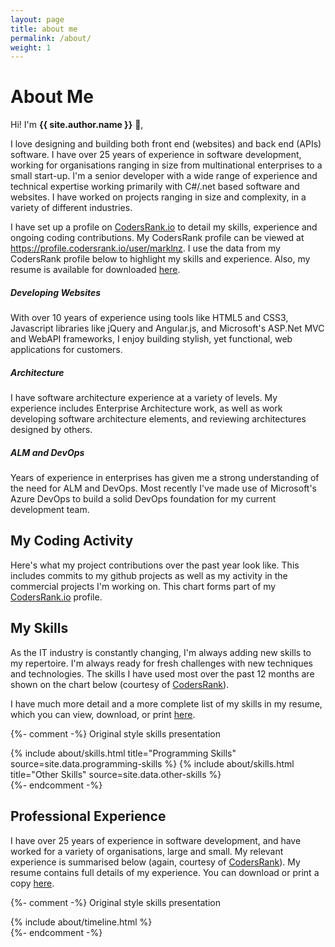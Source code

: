 ```yaml
---
layout: page
title: about me
permalink: /about/
weight: 1
---
```


<script src="https://unpkg.com/@codersrank/activity@0.9.14/codersrank-activity.min.js"></script>
<script src="https://unpkg.com/@codersrank/skills-chart@0.9.21/codersrank-skills-chart.min.js"></script>
<script src="https://unpkg.com/@codersrank/work-experience@0.9.8/codersrank-work-experience.min.js"></script>
<style>
    codersrank-work-experience {
        --date-font-size: 0;
    }
</style>

# **About Me**

Hi! I'm **{{ site.author.name }}** :wave:,<br>

I love designing and building both front end (websites) and back end (APIs) software. I have over 25 years of experience in software development, working for organisations ranging in size from multinational enterprises to a small start-up. I'm a senior developer with a wide range of experience and technical expertise working primarily with C#/.net based software and websites. I have worked on projects ranging in size and complexity, in a variety of different industries.

I have set up a profile on <a href="https://profile.codersrank.io/user/marklnz">CodersRank.io</a> to detail my skills, experience and ongoing coding contributions. My CodersRank profile can be viewed at <a href="https://profile.codersrank.io/user/marklnz">https://profile.codersrank.io/user/marklnz</a>. I use the data from my CodersRank profile below to highlight my skills and experience. Also, my resume is available for downloaded <a href="/resume.pdf">here</a>.

<div class="row">
    <div class="col-lg-4 text-center wow animated fadeIn" data-wow-delay=".15s">
        <div class="project card">
            <div class="card-body text-themed">
                <h5 class="card-title"> 
                    <i class="fab fa-html5"></i>
                    Developing Websites
                </h5>
                <p>With over 10 years of experience using tools like HTML5 and CSS3, Javascript libraries like jQuery and Angular.js, and Microsoft's ASP.Net MVC and WebAPI frameworks, I enjoy building stylish, yet functional, web applications for customers.</p>
            </div>
        </div>
    </div>
    <div class="col-lg-4 text-center wow animated fadeIn" data-wow-delay=".3s">
        <div class="project card">
            <div class="card-body text-themed">
                <h5 class="card-title"> 
                    <i class="fas fa-sitemap"></i>
                    Architecture
                </h5>
                <p>I have software architecture experience at a variety of levels. My experience includes Enterprise Architecture work, as well as work developing software architecture elements, and reviewing architectures designed by others.</p>
            </div>
        </div>
    </div>
    <div class="col-lg-4 text-center wow animated fadeIn" data-wow-delay=".45s">
        <div class="project card">
            <div class="card-body text-themed">
                <h5 class="card-title"> 
                    <i class="fas fa-users-cog"></i>
                    ALM and DevOps
                </h5>
                <p>Years of experience in enterprises has given me a strong understanding of the need for ALM and DevOps. Most recently I've made use of Microsoft's Azure DevOps to build a solid DevOps foundation for my current development team.</p>
            </div>
        </div>
    </div>
</div>

## My Coding Activity

Here's what my project contributions over the past year look like. This includes commits to my github projects as well as my activity in the commercial projects I'm working on. This chart forms part of my <a href="https://profile.codersrank.io/user/marklnz">CodersRank.io</a> profile.

<codersrank-activity username="marklnz" labels legend tooltip step="5" branding="false"></codersrank-activity>

## My Skills

As the IT industry is constantly changing, I'm always adding new skills to my repertoire. I'm always ready for fresh challenges with new techniques and technologies. The skills I have used most over the past 12 months are shown on the chart below (courtesy of <a href="https://profile.codersrank.io/user/marklnz">CodersRank</a>).

I have much more detail and a more complete list of my skills in my resume, which you can view, download, or print <a href="/resume.pdf">here</a>.

<codersrank-skills-chart username="marklnz" labels="true" legend="true" tooltip="true" skills="C#,Blazor,CSS,HTML,JavaScript,SQL,TSQL,TypeScript" branding="false"></codersrank-skills-chart>

{%- comment -%} Original style skills presentation

<div class="row">
{% include about/skills.html title="Programming Skills" source=site.data.programming-skills %}
{% include about/skills.html title="Other Skills" source=site.data.other-skills %}
</div>
{%- endcomment -%}

<br />

## Professional Experience

I have over 25 years of experience in software development, and have worked for a variety of organisations, large and small. My relevant experience is summarised below (again, courtesy of <a href="https://profile.codersrank.io/user/marklnz">CodersRank</a>). My resume contains full details of my experience. You can download or print a copy <a href="/resume.pdf">here</a>.
<br />
<codersrank-work-experience username="marklnz" branding="false" max-items="3"></codersrank-work-experience>

{%- comment -%} Original style skills presentation

<div class="row">
{% include about/timeline.html %}
</div>
{%- endcomment -%}
